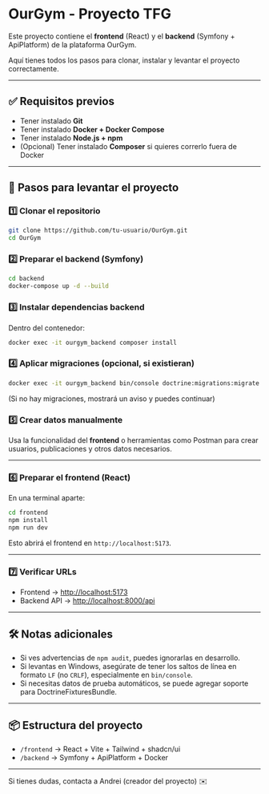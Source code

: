 # OurGym - Proyecto TFG

Este proyecto contiene el **frontend** (React) y el **backend** (Symfony + ApiPlatform) de la plataforma OurGym.

Aquí tienes todos los pasos para clonar, instalar y levantar el proyecto correctamente.

---

## ✅ Requisitos previos

* Tener instalado **Git**
* Tener instalado **Docker + Docker Compose**
* Tener instalado **Node.js + npm**
* (Opcional) Tener instalado **Composer** si quieres correrlo fuera de Docker

---

## 🚀 Pasos para levantar el proyecto

### 1️⃣ Clonar el repositorio

```bash
git clone https://github.com/tu-usuario/OurGym.git
cd OurGym
```

### 2️⃣ Preparar el backend (Symfony)

```bash
cd backend
docker-compose up -d --build
```

### 3️⃣ Instalar dependencias backend

Dentro del contenedor:

```bash
docker exec -it ourgym_backend composer install
```

### 4️⃣ Aplicar migraciones (opcional, si existieran)

```bash
docker exec -it ourgym_backend bin/console doctrine:migrations:migrate
```

(Si no hay migraciones, mostrará un aviso y puedes continuar)

### 5️⃣ Crear datos manualmente

Usa la funcionalidad del **frontend** o herramientas como Postman para crear usuarios, publicaciones y otros datos necesarios.

---

### 6️⃣ Preparar el frontend (React)

En una terminal aparte:

```bash
cd frontend
npm install
npm run dev
```

Esto abrirá el frontend en `http://localhost:5173`.

---

### 7️⃣ Verificar URLs

* Frontend → [http://localhost:5173](http://localhost:5173)
* Backend API → [http://localhost:8000/api](http://localhost:8000/api)

---

## 🛠 Notas adicionales

* Si ves advertencias de `npm audit`, puedes ignorarlas en desarrollo.
* Si levantas en Windows, asegúrate de tener los saltos de línea en formato `LF` (no `CRLF`), especialmente en `bin/console`.
* Si necesitas datos de prueba automáticos, se puede agregar soporte para DoctrineFixturesBundle.

---

## 📦 Estructura del proyecto

* `/frontend` → React + Vite + Tailwind + shadcn/ui
* `/backend` → Symfony + ApiPlatform + Docker

---

Si tienes dudas, contacta a Andrei (creador del proyecto) ✉️
